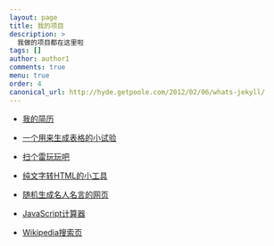 ```yaml
---
layout: page
title: 我的项目
description: >
  我做的项目都在这里啦
tags: []
author: author1
comments: true
menu: true
order: 4
canonical_url: http://hyde.getpoole.com/2012/02/06/whats-jekyll/
---
```


* <a href="https://www.houzhenni.com/myapp/resume.html" target="_blank">我的简历</a>

* <a href="https://www.houzhenni.com/myapp/dailyreport.html" target="_blank">一个用来生成表格的小试验</a>

* <a href="https://www.houzhenni.com/myapp/minesweeper.html" target="_blank">扫个雷玩玩吧</a>

* <a href="https://www.houzhenni.com/myapp/converttohtml.html" target="_blank">纯文字转HTML的小工具</a>

* <a href="https://www.houzhenni.com/myapp/randomquote.html" target="_blank">随机生成名人名言的网页</a>

* <a href="https://www.houzhenni.com/myapp/calculator.html" target="_blank">JavaScript计算器</a>

* <a href="https://www.houzhenni.com/myapp/wikipage.html" target="_blank">Wikipedia搜索页</a>